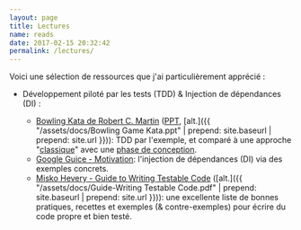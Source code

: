 ```yaml
---
layout: page
title: Lectures
name: reads
date: 2017-02-15 20:32:42
permalink: /lectures/
---
```


Voici une sélection de ressources que j'ai particulièrement apprécié :

* Développement piloté par les tests (TDD) & Injection de dépendances (DI) :

  * [Bowling Kata de Robert C. Martin](http://butunclebob.com/ArticleS.UncleBob.TheBowlingGameKata) ([PPT](http://butunclebob.com/files/downloads/Bowling%20Game%20Kata.ppt), [alt.]({{ "/assets/docs/Bowling Game Kata.ppt" | prepend: site.baseurl | prepend: site.url }})): TDD par l'exemple, et comparé à une approche "[classique](https://en.wikipedia.org/wiki/Waterfall_model)" avec une [phase de conception](https://en.wikipedia.org/wiki/Big_Design_Up_Front).
  * [Google Guice - Motivation](https://github.com/google/guice/wiki/Motivation): l'injection de dépendances (DI) via des exemples concrets.
  * [Misko Hevery - Guide to Writing Testable Code](http://misko.hevery.com/attachments/Guide-Writing%20Testable%20Code.pdf) ([alt.]({{ "/assets/docs/Guide-Writing Testable Code.pdf" | prepend: site.baseurl | prepend: site.url }})): une excellente liste de bonnes pratiques, recettes et exemples (& contre-exemples) pour écrire du code propre et bien testé.
